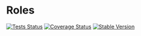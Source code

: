 Roles
=======

[![Tests Status](https://github.com/NetCommons3/Roles/actions/workflows/tests.yml/badge.svg?branch=master)](https://github.com/NetCommons3/Roles/actions/workflows/tests.yml)
[![Coverage Status](https://coveralls.io/repos/NetCommons3/Roles/badge.svg?branch=master)](https://coveralls.io/r/NetCommons3/Roles?branch=master)
[![Stable Version](https://img.shields.io/packagist/v/netcommons/roles.svg?label=stable)](https://packagist.org/packages/netcommons/roles)

